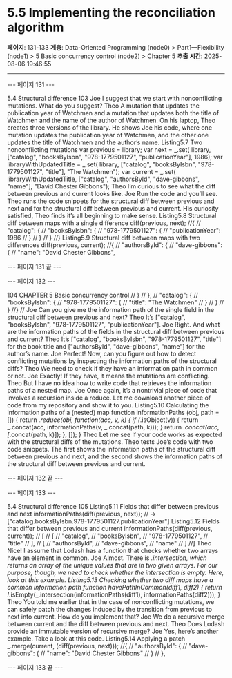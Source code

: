 # 5.5 Implementing the reconciliation algorithm

**페이지**: 131-133
**계층**: Data-Oriented Programming (node0) > Part1—Flexibility (node1) > 5 Basic concurrency control (node2) > Chapter 5
**추출 시간**: 2025-08-06 19:46:55

---


--- 페이지 131 ---

5.4 Structural difference 103
Joe I suggest that we start with nonconflicting mutations. What do you suggest?
Theo A mutation that updates the publication year of Watchmen and a mutation that
updates both the title of Watchmen and the name of the author of Watchmen.
On his laptop, Theo creates three versions of the library. He shows Joe his code, where one
mutation updates the publication year of Watchmen, and the other one updates the title of
Watchmen and the author’s name.
Listing5.7 Two nonconflicting mutations
var previous = library;
var next = _.set(
library,
["catalog", "booksByIsbn", "978-1779501127", "publicationYear"],
1986);
var libraryWithUpdatedTitle = _.set(
library,
["catalog", "booksByIsbn", "978-1779501127", "title"],
"The Watchmen");
var current = _.set(
libraryWithUpdatedTitle,
["catalog", "authorsById", "dave-gibbons", "name"],
"David Chester Gibbons");
Theo I’m curious to see what the diff between previous and current looks like.
Joe Run the code and you’ll see.
Theo runs the code snippets for the structural diff between previous and next and for
the structural diff between previous and current. His curiosity satisfied, Theo finds it’s
all beginning to make sense.
Listing5.8 Structural diff between maps with a single difference
diff(previous, next);
//{
// "catalog": {
// "booksByIsbn": {
// "978-1779501127": {
// "publicationYear": 1986
// }
// }
// }
//}
Listing5.9 Structural diff between maps with two differences
diff(previous, current);
//{
// "authorsById": {
// "dave-gibbons": {
// "name": "David Chester Gibbons",

--- 페이지 131 끝 ---


--- 페이지 132 ---

104 CHAPTER 5 Basic concurrency control
// }
// },
// "catalog": {
// "booksByIsbn": {
// "978-1779501127": {
// "title": "The Watchmen"
// }
// }
// }
//}
//
Joe Can you give me the information path of the single field in the structural diff
between previous and next?
Theo It’s ["catalog", "booksByIsbn", "978-1779501127", "publicationYear"].
Joe Right. And what are the information paths of the fields in the structural diff
between previous and current?
Theo It’s ["catalog", "booksByIsbn", "978-1779501127", "title"] for the book
title and ["authorsById", "dave-gibbons", "name"] for the author’s name.
Joe Perfect! Now, can you figure out how to detect conflicting mutations by
inspecting the information paths of the structural diffs?
Theo We need to check if they have an information path in common or not.
Joe Exactly! If they have, it means the mutations are conflicting.
Theo But I have no idea how to write code that retrieves the information paths of a
nested map.
Joe Once again, it’s a nontrivial piece of code that involves a recursion inside a
reduce. Let me download another piece of code from my repository and show
it to you.
Listing5.10 Calculating the information paths of a (nested) map
function informationPaths (obj, path = []) {
return _.reduce(obj,
function(acc, v, k) {
if (_.isObject(v)) {
return _.concat(acc,
informationPaths(v,
_.concat(path, k)));
}
return _.concat(acc, [_.concat(path, k)]);
},
[]);
}
Theo Let me see if your code works as expected with the structural diffs of the
mutations.
Theo tests Joe’s code with two code snippets. The first shows the information paths of the
structural diff between previous and next, and the second shows the information paths
of the structural diff between previous and current.

--- 페이지 132 끝 ---


--- 페이지 133 ---

5.4 Structural difference 105
Listing5.11 Fields that differ between previous and next
informationPaths(diff(previous, next));
// → ["catalog.booksByIsbn.978-1779501127.publicationYear"]
Listing5.12 Fields that differ between previous and current
informationPaths(diff(previous, current));
// [
// [
// "catalog",
// "booksByIsbn",
// "978-1779501127",
// "title"
// ],
// [
// "authorsById",
// "dave-gibbons",
// "name"
// ]
//]
Theo Nice! I assume that Lodash has a function that checks whether two arrays have
an element in common.
Joe Almost. There is _.intersection, which returns an array of the unique values
that are in two given arrays. For our purpose, though, we need to check
whether the intersection is empty. Here, look at this example.
Listing5.13 Checking whether two diff maps have a common information path
function havePathInCommon(diff1, diff2) {
return !_.isEmpty(_.intersection(informationPaths(diff1),
informationPaths(diff2)));
}
Theo You told me earlier that in the case of nonconflicting mutations, we can
safely patch the changes induced by the transition from previous to next
into current. How do you implement that?
Joe We do a recursive merge between current and the diff between previous and
next.
Theo Does Lodash provide an immutable version of recursive merge?
Joe Yes, here’s another example. Take a look at this code.
Listing5.14 Applying a patch
_.merge(current, (diff(previous, next)));
//{
// "authorsById": {
// "dave-gibbons": {
// "name": "David Chester Gibbons"
// }
// },

--- 페이지 133 끝 ---
